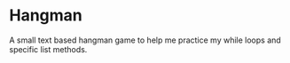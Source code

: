 # Hangman
A small text based hangman game to help me practice my while loops and specific list methods.
